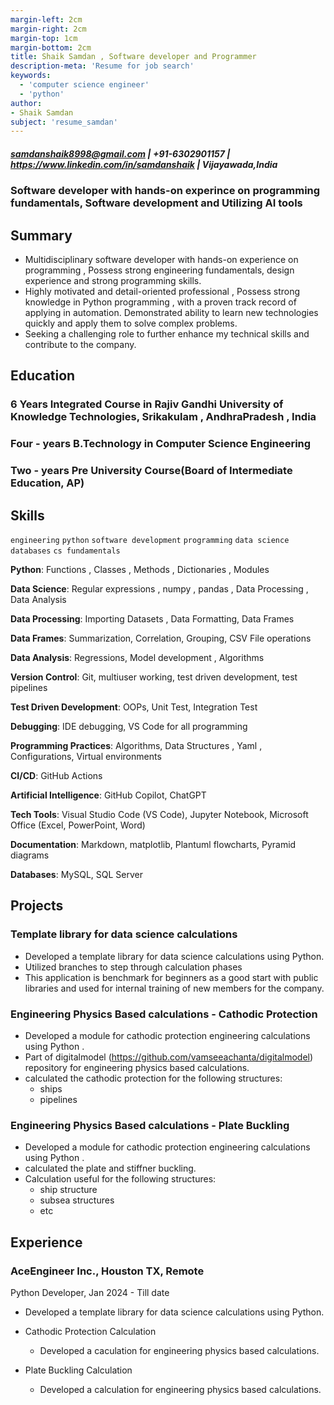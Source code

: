 ```yaml
---
margin-left: 2cm
margin-right: 2cm
margin-top: 1cm
margin-bottom: 2cm
title: Shaik Samdan , Software developer and Programmer
description-meta: 'Resume for job search'
keywords:
  - 'computer science engineer'
  - 'python'
author:
- Shaik Samdan
subject: 'resume_samdan'
---
```

##### <samdanshaik8998@gmail.com> |  +91-6302901157  | <https://www.linkedin.com/in/samdanshaik> | Vijayawada,India

### Software developer with hands-on experince on programming fundamentals, Software development and Utilizing AI tools

## Summary

- Multidisciplinary  software developer with hands-on experience on programming , Possess strong engineering fundamentals, design experience and strong programming skills.
- Highly motivated and detail-oriented professional , Possess strong knowledge in Python programming , with a proven track record of applying in automation. Demonstrated ability to learn new technologies quickly and apply them to solve complex problems.
- Seeking a challenging role to further enhance my technical skills and contribute to the company.
  
## Education

### 6 Years Integrated Course in Rajiv Gandhi University of Knowledge Technologies, Srikakulam , AndhraPradesh , India

### Four - years B.Technology in Computer Science Engineering 

### Two - years Pre University Course(Board of Intermediate Education, AP)

## Skills

```engineering```
```python```
```software development```
```programming```
```data science```
```databases```
```cs fundamentals```

**Python**: Functions , Classes , Methods , Dictionaries , Modules 

**Data Science**: Regular expressions , numpy , pandas , Data Processing , Data Analysis

**Data Processing**: Importing Datasets , Data Formatting, Data Frames

**Data Frames**: Summarization, Correlation, Grouping, CSV File operations

**Data Analysis**: Regressions, Model development , Algorithms 

**Version Control**: Git, multiuser working, test driven development, test pipelines

**Test Driven Development**: OOPs, Unit Test, Integration Test

**Debugging**: IDE debugging, VS Code for all programming

**Programming Practices**: Algorithms, Data Structures , Yaml , Configurations, Virtual environments 

**CI/CD**: GitHub Actions

**Artificial Intelligence**: GitHub Copilot, ChatGPT

**Tech Tools**: Visual Studio Code (VS Code), Jupyter Notebook, Microsoft Office (Excel, PowerPoint, Word)

**Documentation**: Markdown, matplotlib, Plantuml flowcharts, Pyramid diagrams

**Databases**: MySQL, SQL Server


## Projects

### Template library for data science calculations

- Developed a template library for data science calculations using Python.
- Utilized branches to step through calculation phases
- This application is benchmark for beginners as a good  start with public libraries and used for internal training of new members for the company.

### Engineering Physics Based calculations - Cathodic Protection

- Developed a module for cathodic protection engineering calculations using Python .
- Part of digitalmodel (<https://github.com/vamseeachanta/digitalmodel>) repository for engineering physics based calculations.
- calculated the cathodic protection for the following structures:
  - ships
  - pipelines

### Engineering Physics Based calculations - Plate Buckling

- Developed a module for cathodic protection engineering calculations using Python .
- calculated the plate and stiffner buckling.
- Calculation useful for the following structures:
  - ship structure
  - subsea structures
  - etc

## Experience

### AceEngineer Inc., Houston TX, Remote

Python Developer, Jan 2024 - Till date

- Developed a template library for data science calculations using Python.

- Cathodic Protection Calculation
  - Developed a caculation for engineering physics based calculations.

- Plate Buckling Calculation
  - Developed a calculation for engineering physics based calculations.
